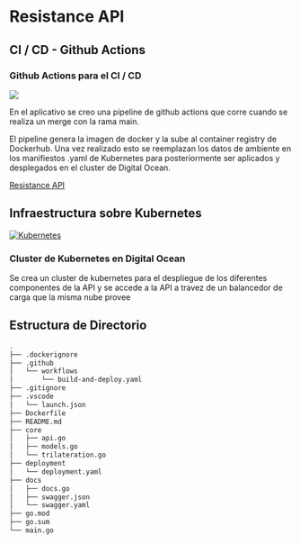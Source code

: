 # Resistance API



## CI / CD - Github Actions

### Github Actions para el CI / CD

![](https://miro.medium.com/max/3404/1*k99_arb0x9B7LI4I5hhCPw.png)

En el aplicativo se creo una pipeline de github actions que corre cuando se realiza un merge con la rama main.

El pipeline genera la imagen de docker y la sube al container registry de Dockerhub. Una vez realizado esto se reemplazan los datos de ambiente en los manifiestos .yaml de Kubernetes para posteriormente ser aplicados y desplegados en el cluster de Digital Ocean.

[Resistance API](http://143.244.202.236/swagger/index.html)

## Infraestructura sobre Kubernetes

[![Kubernetes](https://cdn.filestackcontent.com/RlUuJIVESsOwxSF6qcD9?auto=compress,format)](http://143.244.202.236/swagger/index.html)

### Cluster de Kubernetes en Digital Ocean

Se crea un cluster de kubernetes para el despliegue de los diferentes componentes de la API y se accede a la API a travez de un balancedor de carga que la misma nube provee

## Estructura de Directorio

```bash
.
├── .dockerignore
├── .github
│   └── workflows
│       └── build-and-deploy.yaml
├── .gitignore
├── .vscode
│   └── launch.json
├── Dockerfile
├── README.md
├── core
│   ├── api.go
│   ├── models.go
│   └── trilateration.go
├── deployment
│   └── deployment.yaml
├── docs
│   ├── docs.go
│   ├── swagger.json
│   └── swagger.yaml
├── go.mod
├── go.sum
└── main.go
```

